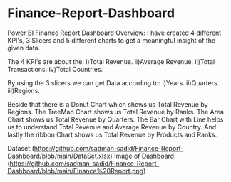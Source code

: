 # Finance-Report-Dashboard
Power BI Finance Report Dashboard
Overview: I have created 4 different KPI's, 3 Slicers and 5 different charts to get a meaningful insight of the given data.

The 4 KPI's are about the:
i)Total Revenue.
ii)Average Revenue.
ii)Total Transactions. 
iv)Total Countries.

By using the 3 slicers we can get Data according to:
i)Years.
ii)Quarters.
iii)Regions.

Beside that there is a Donut Chart which shows us Total Revenue by Regions. The TreeMap Chart shows us Total Revenue by Ranks. The Area Chart shows us Total Revenue by Quarters. The Bar Chart with Line helps us to understand Total Revenue and Average Revenue by Country. And lastly the ribbon Chart shows us Total Revenue by Products and Ranks.

Dataset:(https://github.com/sadman-sadid/Finance-Report-Dashboard/blob/main/DataSet.xlsx)
Image of Dashboard:(https://github.com/sadman-sadid/Finance-Report-Dashboard/blob/main/Finance%20Report.png)

